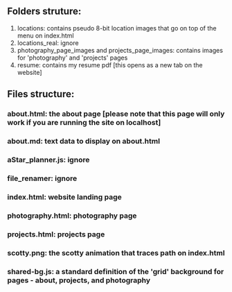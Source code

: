 ## Folders struture:
1. locations: contains pseudo 8-bit location images that go on top of the menu on index.html
2. locations_real: ignore
3. photography_page_images and projects_page_images: contains images for 'photography' and 'projects' pages
4. resume: contains my resume pdf [this opens as a new tab on the website]

## Files structure:
### about.html: the about page [please note that this page will only work if you are running the site on localhost]
### about.md: text data to display on about.html
### aStar_planner.js: ignore
### file_renamer: ignore
### index.html: website landing page
### photography.html: photography page
### projects.html: projects page
### scotty.png: the scotty animation that traces path on index.html
### shared-bg.js: a standard definition of the 'grid' background for pages - about, projects, and photography
